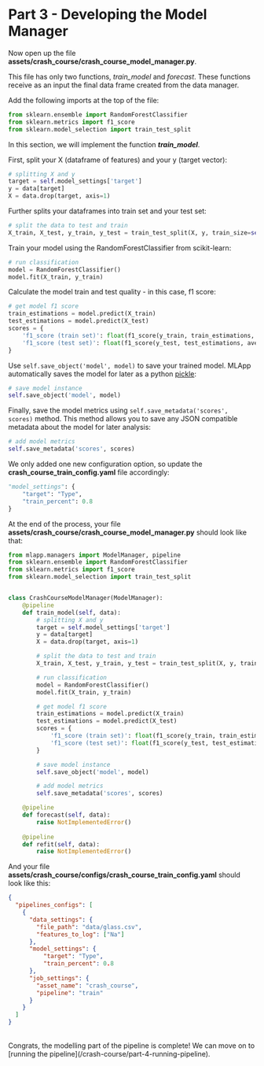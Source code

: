 # Part 3 - Developing the Model Manager

Now open up the file **assets/crash_course/crash_course_model_manager.py**.

This file has only two functions, _train_model_ and _forecast_. These functions receive as an input the final data frame created from the data manager.

Add the following imports at the top of the file:

```python
from sklearn.ensemble import RandomForestClassifier
from sklearn.metrics import f1_score
from sklearn.model_selection import train_test_split
```

In this section, we will implement the function _**train_model**_.

First, split your X (dataframe of features) and your y (target vector):

```python
# splitting X and y
target = self.model_settings['target']
y = data[target]
X = data.drop(target, axis=1)
```

Further splits your dataframes into train set and your test set:

```python
# split the data to test and train
X_train, X_test, y_train, y_test = train_test_split(X, y, train_size=self.model_settings.get('train_percent'))
```

Train your model using the RandomForestClassifier from scikit-learn:

```python
# run classification
model = RandomForestClassifier()
model.fit(X_train, y_train)
```

Calculate the model train and test quality - in this case, f1 score:

```python
# get model f1 score
train_estimations = model.predict(X_train)
test_estimations = model.predict(X_test)
scores = {
    'f1_score (train set)': float(f1_score(y_train, train_estimations, average='weighted')),
    'f1_score (test set)': float(f1_score(y_test, test_estimations, average='weighted'))
}
```

Use `self.save_object('model', model)` to save your trained model. MLApp automatically saves the model for later as a python [pickle](https://docs.python.org/3/library/pickle.html):

```python
# save model instance
self.save_object('model', model)
```

Finally, save the model metrics using `self.save_metadata('scores', scores)` method. This method allows you to save any JSON compatible metadata about the model for later analysis:

```python
# add model metrics
self.save_metadata('scores', scores)
```

We only added one new configuration option, so update the **crash_course_train_config.yaml** file accordingly:

```python
"model_settings": {
    "target": "Type",
    "train_percent": 0.8
}
```


At the end of the process, your file **assets/crash_course/crash_course_model_manager.py** should look like that:

```python
from mlapp.managers import ModelManager, pipeline
from sklearn.ensemble import RandomForestClassifier
from sklearn.metrics import f1_score
from sklearn.model_selection import train_test_split


class CrashCourseModelManager(ModelManager):
    @pipeline
    def train_model(self, data):
        # splitting X and y
        target = self.model_settings['target']
        y = data[target]
        X = data.drop(target, axis=1)

        # split the data to test and train
        X_train, X_test, y_train, y_test = train_test_split(X, y, train_size=self.model_settings.get('train_percent'))

        # run classification
        model = RandomForestClassifier()
        model.fit(X_train, y_train)

        # get model f1 score
        train_estimations = model.predict(X_train)
        test_estimations = model.predict(X_test)
        scores = {
            'f1_score (train set)': float(f1_score(y_train, train_estimations, average='weighted')),
            'f1_score (test set)': float(f1_score(y_test, test_estimations, average='weighted'))
        }

        # save model instance
        self.save_object('model', model)

        # add model metrics
        self.save_metadata('scores', scores)

    @pipeline
    def forecast(self, data):
        raise NotImplementedError()
    
    @pipeline
    def refit(self, data):
        raise NotImplementedError()

```

And your file **assets/crash_course/configs/crash_course_train_config.yaml** should look like this:

```json
{
  "pipelines_configs": [
    {
      "data_settings": {
        "file_path": "data/glass.csv",
        "features_to_log": ["Na"]
      },
      "model_settings": {
          "target": "Type",
          "train_percent": 0.8
      },
      "job_settings": {
        "asset_name": "crash_course",
        "pipeline": "train"
      }
    }
  ]
}
```

<br/>
Congrats, the modelling part of the pipeline is complete! We can move on to [running the pipeline](/crash-course/part-4-running-pipeline).